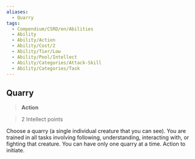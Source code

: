 ```yaml
---
aliases:
  - Quarry
tags:
  - Compendium/CSRD/en/Abilities
  - Ability
  - Ability/Action
  - Ability/Cost/2
  - Ability/Tier/Low
  - Ability/Pool/Intellect
  - Ability/Categories/Attack-Skill
  - Ability/Categories/Task
---
```

  
    
## Quarry    
>**Action**    
>2 Intellect points  
    
Choose a quarry (a single individual creature that you can see). You are trained in all tasks involving following, understanding, interacting with, or fighting that creature. You can have only one quarry at a time. Action to initiate.